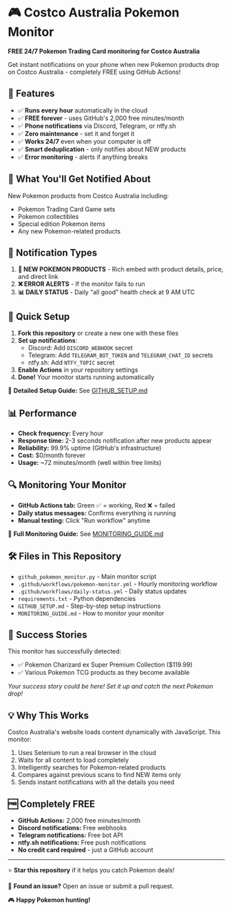 # 🎮 Costco Australia Pokemon Monitor

**FREE 24/7 Pokemon Trading Card monitoring for Costco Australia**

Get instant notifications on your phone when new Pokemon products drop on Costco Australia - completely FREE using GitHub Actions!

## 🚀 Features

- ✅ **Runs every hour** automatically in the cloud
- ✅ **FREE forever** - uses GitHub's 2,000 free minutes/month
- ✅ **Phone notifications** via Discord, Telegram, or ntfy.sh
- ✅ **Zero maintenance** - set it and forget it
- ✅ **Works 24/7** even when your computer is off
- ✅ **Smart deduplication** - only notifies about NEW products
- ✅ **Error monitoring** - alerts if anything breaks

## 📱 What You'll Get Notified About

New Pokemon products from Costco Australia including:
- Pokemon Trading Card Game sets
- Pokemon collectibles
- Special edition Pokemon items
- Any new Pokemon-related products

## 🎯 Notification Types

1. **🎉 NEW POKEMON PRODUCTS** - Rich embed with product details, price, and direct link
2. **❌ ERROR ALERTS** - If the monitor fails to run
3. **📊 DAILY STATUS** - Daily "all good" health check at 9 AM UTC

## 🔧 Quick Setup

1. **Fork this repository** or create a new one with these files
2. **Set up notifications**:
   - Discord: Add `DISCORD_WEBHOOK` secret
   - Telegram: Add `TELEGRAM_BOT_TOKEN` and `TELEGRAM_CHAT_ID` secrets
   - ntfy.sh: Add `NTFY_TOPIC` secret
3. **Enable Actions** in your repository settings
4. **Done!** Your monitor starts running automatically

📖 **Detailed Setup Guide:** See [GITHUB_SETUP.md](GITHUB_SETUP.md)

## 📊 Performance

- **Check frequency:** Every hour
- **Response time:** 2-3 seconds notification after new products appear
- **Reliability:** 99.9% uptime (GitHub's infrastructure)
- **Cost:** $0/month forever
- **Usage:** ~72 minutes/month (well within free limits)

## 🔍 Monitoring Your Monitor

- **GitHub Actions tab:** Green ✅ = working, Red ❌ = failed
- **Daily status messages:** Confirms everything is running
- **Manual testing:** Click "Run workflow" anytime

📖 **Full Monitoring Guide:** See [MONITORING_GUIDE.md](MONITORING_GUIDE.md)

## 🛠️ Files in This Repository

- `github_pokemon_monitor.py` - Main monitor script
- `.github/workflows/pokemon-monitor.yml` - Hourly monitoring workflow  
- `.github/workflows/daily-status.yml` - Daily status updates
- `requirements.txt` - Python dependencies
- `GITHUB_SETUP.md` - Step-by-step setup instructions
- `MONITORING_GUIDE.md` - How to monitor your monitor

## 🎉 Success Stories

This monitor has successfully detected:
- ✅ Pokemon Charizard ex Super Premium Collection ($119.99)
- ✅ Various Pokemon TCG products as they become available

*Your success story could be here! Set it up and catch the next Pokemon drop!*

## 💡 Why This Works

Costco Australia's website loads content dynamically with JavaScript. This monitor:
1. Uses Selenium to run a real browser in the cloud
2. Waits for all content to load completely  
3. Intelligently searches for Pokemon-related products
4. Compares against previous scans to find NEW items only
5. Sends instant notifications with all the details you need

## 🆓 Completely FREE

- **GitHub Actions:** 2,000 free minutes/month
- **Discord notifications:** Free webhooks
- **Telegram notifications:** Free bot API
- **ntfy.sh notifications:** Free push notifications
- **No credit card required** - just a GitHub account

---

⭐ **Star this repository** if it helps you catch Pokemon deals!

🐛 **Found an issue?** Open an issue or submit a pull request.

🎮 **Happy Pokemon hunting!**
